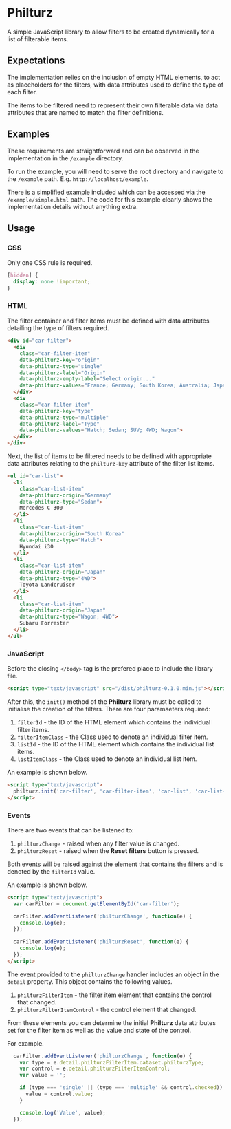 # Philturz

A simple JavaScript library to allow filters to be created dynamically for a list of filterable items.

## Expectations

The implementation relies on the inclusion of empty HTML elements, to act as placeholders for the filters, with data attributes used to define the type of each filter.

The items to be filtered need to represent their own filterable data via data attributes that are named to match the filter definitions.

## Examples

These requirements are straightforward and can be observed in the implementation in the `/example` directory.

To run the example, you will need to serve the root directory and navigate to the `/example` path. E.g. `http://localhost/example`.

There is a simplified example included which can be accessed via the `/example/simple.html` path. The code for this example clearly shows the implementation details without anything extra.

## Usage

### CSS

Only one CSS rule is required.

```CSS
[hidden] {
  display: none !important;
}
```

### HTML

The filter container and filter items must be defined with data attributes detailing the type of filters required.

```HTML
<div id="car-filter">
  <div
    class="car-filter-item"
    data-philturz-key="origin"
    data-philturz-type="single"
    data-philturz-label="Origin"
    data-philturz-empty-label="Select origin..."
    data-philturz-values="France; Germany; South Korea; Australia; Japan">
  </div>
  <div
    class="car-filter-item"
    data-philturz-key="type"
    data-philturz-type="multiple"
    data-philturz-label="Type"
    data-philturz-values="Hatch; Sedan; SUV; 4WD; Wagon">
  </div>
</div>
```

Next, the list of items to be filtered needs to be defined with appropriate data attributes relating to the `philturz-key` attribute of the filter list items.

```HTML
<ul id="car-list">
  <li
    class="car-list-item"
    data-philturz-origin="Germany"
    data-philturz-type="Sedan">
    Mercedes C 300
  </li>
  <li
    class="car-list-item"
    data-philturz-origin="South Korea"
    data-philturz-type="Hatch">
    Hyundai i30
  </li>
  <li
    class="car-list-item"
    data-philturz-origin="Japan"
    data-philturz-type="4WD">
    Toyota Landcruiser
  </li>
  <li
    class="car-list-item"
    data-philturz-origin="Japan"
    data-philturz-type="Wagon; 4WD">
    Subaru Forrester
  </li>
</ul>
```

### JavaScript

Before the closing `</body>` tag is the prefered place to include the library file.

```HTML
<script type="text/javascript" src="/dist/philturz-0.1.0.min.js"></script>
```

After this, the `init()` method of the **Philturz** library must be called to initialise the creation of the filters. There are four paramaeters required: 

1. `filterId` - the ID of the HTML element which contains the individual filter items.
2. `filterItemClass` - the Class used to denote an individual filter item.
3. `listId` - the ID of the HTML element which contains the individual list items.
4. `listItemClass` - the Class used to denote an individual list item.

An example is shown below.

```HTML
<script type="text/javascript">
  philturz.init('car-filter', 'car-filter-item', 'car-list', 'car-list-item');
</script>
```

### Events

There are two events that can be listened to:

1. `philturzChange` - raised when any filter value is changed.
2. `philturzReset` - raised when the **Reset filters** button is pressed.

Both events will be raised against the element that contains the filters and is denoted by the `filterId` value.

An example is shown below.

```HTML
<script type="text/javascript">
  var carFilter = document.getElementById('car-filter');

  carFilter.addEventListener('philturzChange', function(e) {
    console.log(e);
  });
  
  carFilter.addEventListener('philturzReset', function(e) {
    console.log(e);
  });
</script>
```

The event provided to the `philturzChange` handler includes an object in the `detail` property. This object contains the following values.

1. `philturzFilterItem` - the filter item element that contains the control that changed.
2. `philturzFilterItemControl` - the control element that changed.

From these elements you can determine the initial **Philturz** data attributes set for the filter item as well as the value and state of the control.

For example.

```JavaScript
  carFilter.addEventListener('philturzChange', function(e) {
    var type = e.detail.philturzFilterItem.dataset.philturzType;
    var control = e.detail.philturzFilterItemControl;
    var value = '';

    if (type === 'single' || (type === 'multiple' && control.checked)) {
      value = control.value;
    }

    console.log('Value', value);
  });
```
